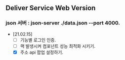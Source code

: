 ## Deliver Service Web Version

### json 서버 : json-server ./data.json --port 4000.

- [21.02.15]
  - [ ] 기능별 로그인 인증.
  - [ ] 랙 발생시켜 컴포넌트 성능 최적화 시키기.
  - [x] 주소 api 팝업 설정하기.
